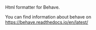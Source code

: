 Html formatter for Behave.

You can find information about behave on <https://behave.readthedocs.io/en/latest/>

